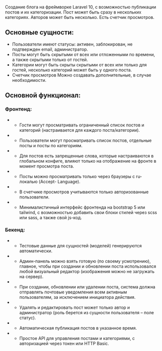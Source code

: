 Создание блога на фреймворке Laravel 10, с возможностью публикации постов и их
категоризации. Пост может быть сразу в нескольких категориях. Авторов может быть несколько.
Есть счетчик просмотров.

## Основные сущности:
- Пользователи
имеют статусы: активен, заблокирован, не подтвержден email, администратор.
- Посты
могут быть скрытыми от всех или отложенными по времени, а также скрытыми только от
гостей.
- Категории
могут быть скрыты скрытыми от всех или только для гостей, несколько категорий может
быть у одного поста.
- Счетчик просмотров
Можно создавать дополнительные, в случае необходимости.

## Основной функционал:
### Фронтенд:
- - Гости могут просматривать ограниченный список постов и категорий
(настраивается для каждого поста/категории).
- - Пользователи могут просматривать список постов, отдельные посты и посты по
категориям.
- - Для постов есть запрещенные слова, которые настраиваются в глобальном
конфиге, влияют только на отображение на фронте в момент просмотра поста.
- - Посты можно просматривать только через браузеры с ru-локалью (Accept-
Language).
- - В счетчике просмотров учитываются только авторизованные пользователи.
- - Минималистичный интерфейс фронтенда на bootstrap 5 или tailwind, с
возможностью добавить свои блоки стилей через scss или sass, а также свой js-код.

### Бекенд:
- - Тестовые данные для сущностей (моделей) генерируются автоматически.
- - Админ-панель можно взять готовую (по своему усмотрению), главное, чтобы при
создании и обновлении поста использовался любой визуальный редактор
(изображения можно не загружать на сервер).
- - При создании, обновлении или удалении поста, система должна отправлять
почтовые уведомления всем активным пользователям, за исключением
инициатора действия.
- - Удалять и редактировать пост может только автор и администратор (роль берется
из сущности пользователя – поле статус).
- - Автоматическая публикация постов в указанное время.
- - Простое API для управления постами и категориями, с авторизацией через токен
или HTTP Basic.
